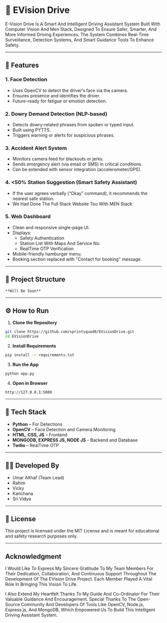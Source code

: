 # 🚗 EVision Drive

E-Vision Drive Is A Smart And Intelligent Driving Assistant System Built With Computer Vision And Men Stack, Designed To Ensure Safer, Smarter, And More Informed Driving Experiences. The System Combines Real-Time Surveillance, Detection Systems, And Smart Guidance Tools To Enhance Safety.


---

## 🌟 Features

### 1. **Face Detection**
- Uses OpenCV to detect the driver’s face via the camera.
- Ensures presence and identifies the driver.
- Future-ready for fatigue or emotion detection.

### 2. **Dowry Demand Detection (NLP-based)**
- Detects dowry-related phrases from spoken or typed input.
- Built using PYTTS.
- Triggers warning or alerts for suspicious phrases.

### 3. **Accident Alert System**
- Monitors camera feed for blackouts or jerks.
- Sends emergency alert (via email or SMS) in critical conditions.
- Can be extended with sensor integration (accelerometer/GPS).

### 4. **<50% Station Suggestion (Smart Safety Assistant)**
- If the user agrees verbally (“Okay” command), it recommends the nearest safe station.
- We Had Done The Full Stack Website Too With MEN Stack

### 5. **Web Dashboard**
- Clean and responsive single-page UI.
- Displays:
  - Safety Authentication
  - Station List With Maps And Service No.
  - RealTime OTP Verification
- Mobile-friendly hamburger menu.
- Booking section replaced with "Contact for booking" message.

---

## 📁 Project Structure

```
**Will Be Soon**
```

---

## ⚙️ How to Run

1. **Clone the Repository**
```bash
git clone https://github.com/sprintsquad0/EVisionDrive.git
cd EVisionDrive
```

2. **Install Requirements**
```bash
pip install -r requirements.txt
```

3. **Run the App**
```bash
python app.py
```

4. **Open in Browser**
```
http://127.0.0.1:5000
```

---

## 🧠 Tech Stack

- **Python** – For Detections
- **OpenCV** – Face Detection and Camera Monitoring
- **HTML, CSS, JS** – Frontend
- **MONGODB, EXPRESS JS, NODE JS** - Backend and Database 
- **Twilio** – RealTime OTP

---


## 👨‍💻 Developed By

- Umar Althaf (Team Lead)
- Rahim
- Vicky
- Kanchana
- Sri Vidya

---

## 📜 License

This project is licensed under the MIT License and is meant for educational and safety research purposes only.

---

## Acknowledgment

I Would Like To Express My Sincere Gratitude To My Team Members For Their Dedication, Collaboration, And Continuous Support Throughout The Development Of The EVision Drive Project. Each Member Played A Vital Role In Bringing This Vision To Life.

I Also Extend My Heartfelt Thanks To My Guide And Co-Ordinator For Their Valuable Guidance And Encouragement. Special Thanks To The Open-Source Community And Developers Of Tools Like OpenCV, Node.js, Express.js, And MongoDB, Which Empowered Us To Build This Intelligent Driving Assistant System.



